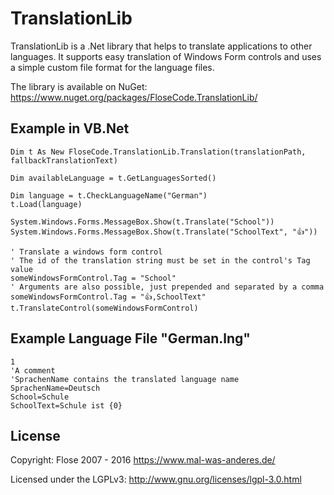 # TranslationLib

TranslationLib is a .Net library that helps to translate applications to other languages. It supports easy translation of Windows Form controls and uses a simple custom file format for the language files.

The library is available on NuGet: https://www.nuget.org/packages/FloseCode.TranslationLib/

## Example in VB.Net
```vb.net
Dim t As New FloseCode.TranslationLib.Translation(translationPath, fallbackTranslationText)

Dim availableLanguage = t.GetLanguagesSorted()

Dim language = t.CheckLanguageName("German")
t.Load(language)

System.Windows.Forms.MessageBox.Show(t.Translate("School"))
System.Windows.Forms.MessageBox.Show(t.Translate("SchoolText", "👍"))

' Translate a windows form control
' The id of the translation string must be set in the control's Tag value
someWindowsFormControl.Tag = "School"
' Arguments are also possible, just prepended and separated by a comma
someWindowsFormControl.Tag = "👍,SchoolText"
t.TranslateControl(someWindowsFormControl)
```

## Example Language File "German.lng"
```
1
'A comment
'SprachenName contains the translated language name
SprachenName=Deutsch
School=Schule
SchoolText=Schule ist {0}
```

## License

Copyright: Flose 2007 - 2016 https://www.mal-was-anderes.de/

Licensed under the LGPLv3: http://www.gnu.org/licenses/lgpl-3.0.html
